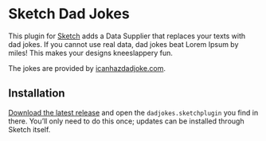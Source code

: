 # Sketch Dad Jokes

This plugin for [Sketch](https://sketch.com/) adds a Data Supplier that replaces your texts with dad jokes. If you cannot use real data, dad jokes beat Lorem Ipsum by miles! This makes your designs kneeslappery fun.

The jokes are provided by [icanhazdadjoke.com](https://icanhazdadjoke.com/).

## Installation

[Download the latest release](./releases/latest) and open the `dadjokes.sketchplugin` you find in there. You’ll only need to do this once; updates can be installed through Sketch itself.
